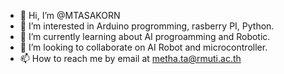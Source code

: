 - 👋 Hi, I’m @MTASAKORN
- 👀 I’m interested in Arduino progromming, rasberry PI, Python.
- 🌱 I’m currently learning about AI progroamming and Robotic.
- 💞️ I’m looking to collaborate on AI Robot and microcontroller.
- 📫 How to reach me by email at metha.ta@rmuti.ac.th

<!---
MTASAKORN/MTASAKORN is a ✨ special ✨ repository because its `README.md` (this file) appears on your GitHub profile.
You can click the Preview link to take a look at your changes.
--->

